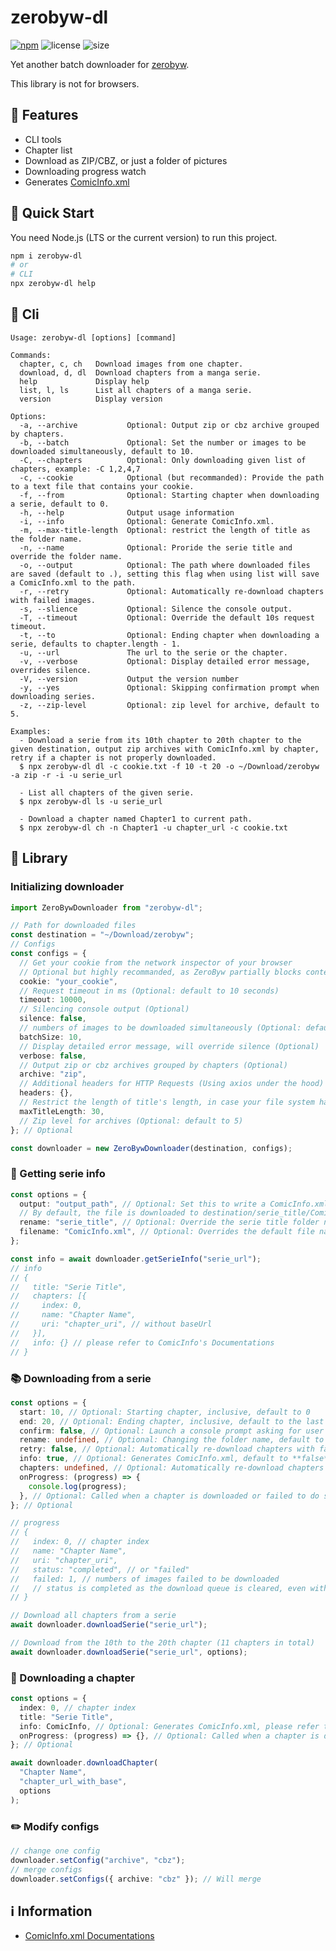 # zerobyw-dl

[![npm](https://img.shields.io/npm/v/zerobyw-dl.svg)](https://www.npmjs.com/package/zerobyw-dl)
![license](https://img.shields.io/npm/l/zerobyw-dl.svg)
![size](https://img.shields.io/github/repo-size/yinyanfr/zerobyw-dl)

Yet another batch downloader for [zerobyw](https://zerobyw.github.io/).

This library is not for browsers.

## :star2: Features

- CLI tools
- Chapter list
- Download as ZIP/CBZ, or just a folder of pictures
- Downloading progress watch
- Generates [ComicInfo.xml](https://anansi-project.github.io/docs/comicinfo/intro)

## :green_book: Quick Start

You need Node.js (LTS or the current version) to run this project.

```bash
npm i zerobyw-dl
# or
# CLI
npx zerobyw-dl help
```

## :wrench: Cli

```
Usage: zerobyw-dl [options] [command]

Commands:
  chapter, c, ch   Download images from one chapter.
  download, d, dl  Download chapters from a manga serie.
  help             Display help
  list, l, ls      List all chapters of a manga serie.
  version          Display version

Options:
  -a, --archive           Optional: Output zip or cbz archive grouped by chapters.
  -b, --batch             Optional: Set the number or images to be downloaded simultaneously, default to 10.
  -C, --chapters          Optional: Only downloading given list of chapters, example: -C 1,2,4,7
  -c, --cookie            Optional (but recommanded): Provide the path to a text file that contains your cookie.
  -f, --from              Optional: Starting chapter when downloading a serie, default to 0.
  -h, --help              Output usage information
  -i, --info              Optional: Generate ComicInfo.xml.
  -m, --max-title-length  Optional: restrict the length of title as the folder name.
  -n, --name              Optional: Proride the serie title and override the folder name.
  -o, --output            Optional: The path where downloaded files are saved (default to .), setting this flag when using list will save a ComicInfo.xml to the path.
  -r, --retry             Optional: Automatically re-download chapters with failed images.
  -s, --slience           Optional: Silence the console output.
  -T, --timeout           Optional: Override the default 10s request timeout.
  -t, --to                Optional: Ending chapter when downloading a serie, defaults to chapter.length - 1.
  -u, --url               The url to the serie or the chapter.
  -v, --verbose           Optional: Display detailed error message, overrides silence.
  -V, --version           Output the version number
  -y, --yes               Optional: Skipping confirmation prompt when downloading series.
  -z, --zip-level         Optional: zip level for archive, default to 5.

Examples:
  - Download a serie from its 10th chapter to 20th chapter to the given destination, output zip archives with ComicInfo.xml by chapter, retry if a chapter is not properly downloaded.
  $ npx zerobyw-dl dl -c cookie.txt -f 10 -t 20 -o ~/Download/zerobyw -a zip -r -i -u serie_url

  - List all chapters of the given serie.
  $ npx zerobyw-dl ls -u serie_url

  - Download a chapter named Chapter1 to current path.
  $ npx zerobyw-dl ch -n Chapter1 -u chapter_url -c cookie.txt
```

## :book: Library

### Initializing downloader

```typescript
import ZeroBywDownloader from "zerobyw-dl";

// Path for downloaded files
const destination = "~/Download/zerobyw";
// Configs
const configs = {
  // Get your cookie from the network inspector of your browser
  // Optional but highly recommanded, as ZeroByw partially blocks content for non-paid users
  cookie: "your_cookie",
  // Request timeout in ms (Optional: default to 10 seconds)
  timeout: 10000,
  // Silencing console output (Optional)
  silence: false,
  // numbers of images to be downloaded simultaneously (Optional: default to 10)
  batchSize: 10,
  // Display detailed error message, will override silence (Optional)
  verbose: false,
  // Output zip or cbz archives grouped by chapters (Optional)
  archive: "zip",
  // Additional headers for HTTP Requests (Using axios under the hood) (Optional)
  headers: {},
  // Restrict the length of title's length, in case your file system has such limitation (Optional: default to undefined)
  maxTitleLength: 30,
  // Zip level for archives (Optional: default to 5)
}; // Optional

const downloader = new ZeroBywDownloader(destination, configs);
```

### :scroll: Getting serie info

```typescript
const options = {
  output: "output_path", // Optional: Set this to write a ComicInfo.xml to the path, use true to output to the inherited destination folder
  // By default, the file is downloaded to destination/serie_title/ComicInfo.xml
  rename: "serie_title", // Optional: Override the serie title folder name
  filename: "ComicInfo.xml", // Optional: Overrides the default file name
};

const info = await downloader.getSerieInfo("serie_url");
// info
// {
//   title: "Serie Title",
//   chapters: [{
//     index: 0,
//     name: "Chapter Name",
//     uri: "chapter_uri", // without baseUrl
//   }],
//   info: {} // please refer to ComicInfo's Documentations
// }
```

### :books: Downloading from a serie

```typescript
const options = {
  start: 10, // Optional: Starting chapter, inclusive, default to 0
  end: 20, // Optional: Ending chapter, inclusive, default to the last (length - 1)
  confirm: false, // Optional: Launch a console prompt asking for user's confirmation before starting downloading, default to false
  rename: undefined, // Optional: Changing the folder name, default to undefined
  retry: false, // Optional: Automatically re-download chapters with failed images.
  info: true, // Optional: Generates ComicInfo.xml, default to **false**
  chapters: undefined, // Optional: Automatically re-download chapters with failed images
  onProgress: (progress) => {
    console.log(progress);
  }, // Optional: Called when a chapter is downloaded or failed to do so
}; // Optional

// progress
// {
//   index: 0, // chapter index
//   name: "Chapter Name",
//   uri: "chapter_uri",
//   status: "completed", // or "failed"
//   failed: 1, // numbers of images failed to be downloaded
//   // status is completed as the download queue is cleared, even with failed images.
// }

// Download all chapters from a serie
await downloader.downloadSerie("serie_url");

// Download from the 10th to the 20th chapter (11 chapters in total)
await downloader.downloadSerie("serie_url", options);
```

### :bookmark: Downloading a chapter

```typescript
const options = {
  index: 0, // chapter index
  title: "Serie Title",
  info: ComicInfo, // Optional: Generates ComicInfo.xml, please refer to ComicInfo's Documentations
  onProgress: (progress) => {}, // Optional: Called when a chapter is downloaded or failed to do so, the same as in serie options
}; // Optional

await downloader.downloadChapter(
  "Chapter Name",
  "chapter_url_with_base",
  options
);
```

### :pencil2: Modify configs

```typescript
// change one config
downloader.setConfig("archive", "cbz");
// merge configs
downloader.setConfigs({ archive: "cbz" }); // Will merge
```

## :information_source: Information

- [ComicInfo.xml Documentations](https://anansi-project.github.io/docs/comicinfo/intro)
